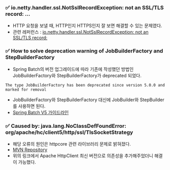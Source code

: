 ### ✅ io.netty.handler.ssl.NotSslRecordException: not an SSL/TLS record: ...

* HTTP 요청을 보낼 때, HTTP인지 HTTPS인지 잘 보면 해결할 수 있는 문제였다.
* 관련 레퍼런스 : [io.netty.handler.ssl.NotSslRecordException: not an SSL/TLS record:](https://github.com/spring-cloud/spring-cloud-gateway/issues/378)

### ✅ How to solve deprecation warning of JobBuilderFactory and StepBuilderFactory

* Spring Batch의 버전 업그레이드에 따라 기존에 작성했던 방법인 JobBuilderFactory와 StepBuilderFactory가 deprecated 되었다.

```text
The type JobBuilderFactory has been deprecated since version 5.0.0 and marked for removal
```

* JobBuilderFactory와 StepBuilderFactory 대신에 JobBuilder와 StepBuilder를 사용하면 된다.
* [Spring Batch V5 가이드라인](https://github.com/spring-projects/spring-batch/wiki/Spring-Batch-5.0-Migration-Guide#transaction-manager-bean-exposureconfiguration)

### ✅ Caused by: java.lang.NoClassDefFoundError: org/apache/hc/client5/http/ssl/TlsSocketStrategy

* 해당 오류의 원인은 httpcore 관련 라이브러리 문제로 밝혀졌다.
* [MVN Repository](https://mvnrepository.com/artifact/org.apache.httpcomponents.client5/httpclient5/5.4.1)
* 위의 링크에서 Apache HttpClient 최신 버전으로 의존성을 추가해주었더니 해결이 가능했다.